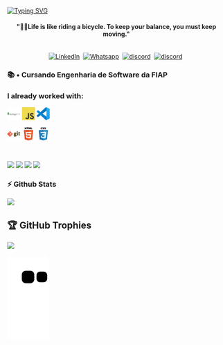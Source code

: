 [![Typing SVG](https://readme-typing-svg.herokuapp.com/?color=013ADF&size=35&center=true&vCenter=true&width=1000&lines=Olá,+Meu+Nome+é+Marcela+Torro;Dev+Full+Stack;+:%29)](https://git.io/typing-svg)

<p align="center">
  <p/>
  <p>
    <h4 align="center"><b>"🚴‍♂️Life is like riding a bicycle. To keep your balance, you must keep moving."</b></h4>
  </p>
  <p align="center">
  <br>
  <a href="https://www.linkedin.com/in/marcela-torro-b98a50237/"><img src="https://img.shields.io/badge/linkedin-%230077B5.svg?&style=for-the-badge&logo=linkedin&logoColor=white" alt="LinkedIn" /></a>&nbsp;
  <a href="https://wa.me/11974106742"><img src="https://img.shields.io/badge/WhatsApp-25D366?style=for-the-badge&logo=whatsapp&logoColor=white" alt="Whatsapp" /></a>&nbsp;
  <a href="https://discordapp.com/users/929125414385905705"><img src="https://img.shields.io/badge/Discord-7289DA?style=for-the-badge&logo=discord&logoColor=white" alt="discord" /></a>&nbsp;
   <a href="mailto:marcelatorro6@gmail.com"><img src="https://img.shields.io/badge/Gmail-D14836?style=for-the-badge&logo=gmail&logoColor=white" alt="discord" /></a>&nbsp;

  </p>
  
  ### 📚 • Cursando Engenharia de Software da FIAP
  
  ### I already worked with:
  <code><img height="30" src="https://raw.githubusercontent.com/github/explore/80688e429a7d4ef2fca1e82350fe8e3517d3494d/topics/mongodb/mongodb.png"></code>
  <code><img height="30" src="https://raw.githubusercontent.com/github/explore/80688e429a7d4ef2fca1e82350fe8e3517d3494d/topics/javascript/javascript.png"></code>
  <code><img height="30" src="https://raw.githubusercontent.com/github/explore/80688e429a7d4ef2fca1e82350fe8e3517d3494d/topics/visual-studio-code/visual-studio-code.png"></code>
  
  <code><img height="30" src="https://raw.githubusercontent.com/github/explore/80688e429a7d4ef2fca1e82350fe8e3517d3494d/topics/git/git.png"></code>
  <code><img height="30" src="https://raw.githubusercontent.com/github/explore/80688e429a7d4ef2fca1e82350fe8e3517d3494d/topics/html/html.png"></code>
  <code><img height="30" src="https://raw.githubusercontent.com/github/explore/80688e429a7d4ef2fca1e82350fe8e3517d3494d/topics/css/css.png"></code>
 
 <br>
  
  <code><img height="25" src="https://aleen42.github.io/badges/src/photoshop.svg"></code>
  <code><img height="25" src="https://aleen42.github.io/badges/src/illustrator.svg"></code>
  <code><img height="25" src="https://img.shields.io/badge/Figma-F24E1E?style=for-the-badge&logo=figma&logoColor=white"></code>
  <code><img height="25" src="https://img.shields.io/badge/Bootstrap-563D7C?style=for-the-badge&logo=bootstrap&logoColor=white"></code>
  
  ### :zap: Github Stats
    
  <img src="https://github-readme-stats-sumanth-talluri.vercel.app/api/top-langs/?username=Maahtorro&show_icons=true&hide_border=true&theme=radical&layout=compact" width="37%">
  
  ## 🏆 GitHub Trophies
![](https://github-profile-trophy.vercel.app/?username=MaahTorro&theme=radical&no-frame=false&no-bg=false&margin-w=4)
  
   <div> 
 
  ![Snake animation](https://github.com/rafaballerini/rafaballerini/blob/output/github-contribution-grid-snake.svg)

</div>
 
